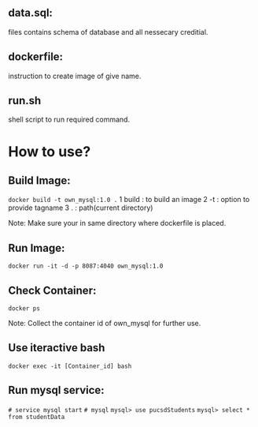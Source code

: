 ## data.sql:
files contains schema of database and all nessecary creditial.

## dockerfile:
instruction to create image of give name.

## run.sh
shell script to run required command.


# How to use?

## Build Image:
`docker build -t own_mysql:1.0 .`
1 build : to build an image
2 -t : option to provide tagname
3 . : path(current directory)

Note: Make sure your in same directory where dockerfile is placed.

## Run Image:
`docker run -it -d -p 8087:4040 own_mysql:1.0`

## Check Container:
`docker ps`

Note: Collect the container id of own_mysql for further use.

## Use iteractive bash
`docker exec -it [Container_id] bash`

## Run mysql service:
`# service mysql start`
`# mysql`
`mysql> use pucsdStudents`
`mysql> select * from studentData`

